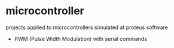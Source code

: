 # microcontroller

projects applied to microcontrollers simulated at proteus software


- PWM (Pulse Width Modulation) with serial commands